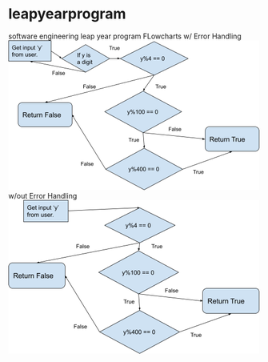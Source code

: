 # leapyearprogram
software engineering leap year program
FLowcharts
w/ Error Handling
![ErrorHandling](https://github.com/anthonyfil/leapyearprogram/blob/main/SoftEngrWErrorHandling.png)
w/out Error Handling
![NoErrorHandling](https://github.com/anthonyfil/leapyearprogram/blob/main/SoftEngrNoErrorHandle.png)


